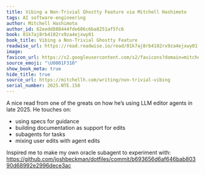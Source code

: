 ```yaml
---
title: Vibing a Non-Trivial Ghostty Feature via Mitchell Hashimoto
tags: AI software-engineering
author: Mitchell Hashimoto
author_id: 62eedd888444fde686c6ba8251af5fc6
book: 01k7aj8rb4102rx9za4ejxwy01
book_title: Vibing a Non-Trivial Ghostty Feature
readwise_url: https://read.readwise.io/read/01k7aj8rb4102rx9za4ejxwy01
image:
favicon_url: https://s2.googleusercontent.com/s2/favicons?domain=mitchellh.com
source_emoji: "\U0001F310"
show_book_meta: true
hide_title: true
source_url: https://mitchellh.com/writing/non-trivial-vibing
serial_number: 2025.NTE.150
---
```

A nice read from one of the greats on how he’s using LLM editor agents in late 2025. He touches on:
- using specs for guidance
- building documentation as support for edits
- subagents for tasks
- mixing user edits with agent edits

Inspired me to make my own oracle subagent to experiment with: https://github.com/joshbeckman/dotfiles/commit/b693656d6af646bab80390d68992e2996dece3ac